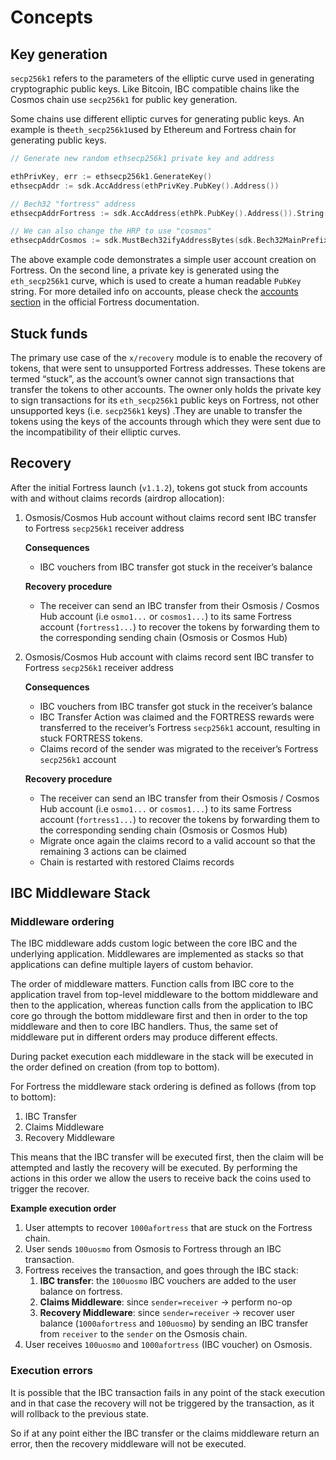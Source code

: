 <!--
order: 1
-->

# Concepts

## Key generation

`secp256k1` refers to the parameters of the elliptic curve used in generating cryptographic public keys. Like Bitcoin, IBC compatible chains like the Cosmos chain use `secp256k1` for public key generation.

Some chains use different elliptic curves for generating public keys. An example is the`eth_secp256k1`used by Ethereum and Fortress chain for generating public keys.

```go
// Generate new random ethsecp256k1 private key and address

ethPrivKey, err := ethsecp256k1.GenerateKey()
ethsecpAddr := sdk.AccAddress(ethPrivKey.PubKey().Address())

// Bech32 "fortress" address
ethsecpAddrFortress := sdk.AccAddress(ethPk.PubKey().Address()).String()

// We can also change the HRP to use "cosmos"
ethsecpAddrCosmos := sdk.MustBech32ifyAddressBytes(sdk.Bech32MainPrefix, ethsecpAddr)
```

The above example code demonstrates a simple user account creation on Fortress.
On the second line, a private key is generated using the `eth_secp256k1` curve, which is used to create a human readable `PubKey` string.
For more detailed info on accounts, please check the [accounts section](https://fortress.dev/technical_concepts/accounts.html#fortress-accounts) in the official Fortress documentation.

## Stuck funds

The primary use case of the `x/recovery` module is to enable the recovery of tokens, that were sent to unsupported Fortress addresses. These tokens are termed “stuck”, as the account’s owner cannot sign transactions that transfer the tokens to other accounts. The owner only holds the private key to sign transactions for its `eth_secp256k1` public keys on Fortress, not other unsupported keys (i.e. `secp256k1` keys) .They are unable to transfer the tokens using the keys of the accounts through which they were sent due to the incompatibility of their elliptic curves.

## Recovery

After the initial Fortress launch (`v1.1.2`), tokens got stuck from accounts with and without claims records (airdrop allocation):

1. Osmosis/Cosmos Hub account without claims record sent IBC transfer to Fortress `secp256k1` receiver address

    **Consequences**

    - IBC vouchers from IBC transfer got stuck in the receiver’s balance

    **Recovery procedure**

    - The receiver can send an IBC transfer from their Osmosis / Cosmos Hub  account (i.e `osmo1...` or `cosmos1...`) to its same Fortress account (`fortress1...`) to recover the tokens by forwarding them to the corresponding sending chain (Osmosis or Cosmos Hub)
2. Osmosis/Cosmos Hub account with claims record sent IBC transfer to Fortress `secp256k1` receiver address

    **Consequences**

    - IBC vouchers  from IBC transfer got stuck in the receiver’s balance
    - IBC Transfer Action was claimed and the FORTRESS rewards were transferred to the receiver’s Fortress `secp256k1` account, resulting in stuck FORTRESS tokens.
    - Claims record of the sender was migrated to the receiver’s Fortress `secp256k1` account

    **Recovery procedure**

    - The receiver can send an IBC transfer from their Osmosis / Cosmos Hub  account (i.e `osmo1...` or `cosmos1...`) to its same Fortress account (`fortress1...`)  to recover the tokens by forwarding them to the corresponding sending chain (Osmosis or Cosmos Hub)
    - Migrate once again the claims record to a valid account so that the remaining 3 actions can be claimed
    - Chain is restarted with restored Claims records

## IBC Middleware Stack

### Middleware ordering

The IBC middleware adds custom logic between the core IBC and the underlying application. Middlewares are implemented as stacks so that applications can define multiple layers of custom behavior.

The order of middleware matters. Function calls from IBC core to the application travel from top-level middleware to the bottom middleware and then to the application, whereas function calls from the application to IBC core go through the bottom middleware first and then in order to the top middleware and then to core IBC handlers. Thus, the same set of middleware put in different orders may produce different effects.

During packet execution each middleware in the stack will be executed in the order defined on creation (from top to bottom).

For Fortress the middleware stack ordering is defined as follows (from top to bottom):

1. IBC Transfer
2. Claims Middleware
3. Recovery Middleware

This means that the IBC transfer will be executed first, then the claim will be attempted and lastly the recovery will be executed. By performing the actions in this order we allow the users to receive back the coins used to trigger the recover.

**Example execution order**

1. User attempts to recover `1000afortress` that are stuck on the Fortress chain.
2. User sends `100uosmo` from Osmosis to Fortress through an IBC transaction.
3. Fortress receives the transaction, and goes through the IBC stack:
    1. **IBC transfer**: the `100uosmo` IBC vouchers are added to the user balance on fortress.
    2. **Claims Middleware**: since `sender=receiver` -> perform no-op
    3. **Recovery Middleware**: since `sender=receiver` -> recover user balance (`1000afortress` and `100uosmo`) by sending an IBC transfer from `receiver` to the `sender` on the Osmosis chain.
4. User receives `100uosmo` and `1000afortress` (IBC voucher) on Osmosis.

### Execution errors

It is possible that the IBC transaction fails in any point of the stack execution and in that case the recovery will not be triggered by the transaction, as it will rollback to the previous state.

So if at any point either the IBC transfer or the claims middleware return an error, then the recovery middleware will not be executed.
